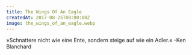 ```yaml
---
title: The Wings Of An Eagle
createdAt: 2017-08-25T00:00:00Z
image: the_wings_of_an_eagle.webp
---
```

»Schnattere nicht wie eine Ente, sondern steige auf wie ein Adler.«
-Ken Blanchard
